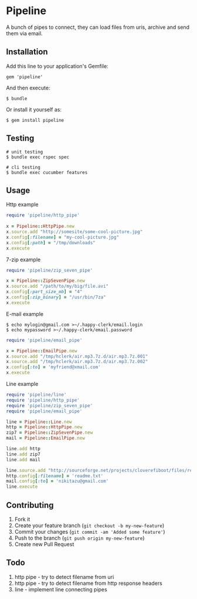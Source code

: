 # Pipeline

A bunch of pipes to connect, they can
load files from uris, archive and send
them via email.

## Installation

Add this line to your application's Gemfile:

    gem 'pipeline'

And then execute:

    $ bundle

Or install it yourself as:

    $ gem install pipeline


## Testing

    # unit testing
    $ bundle exec rspec spec
    
    # cli testing
    $ bundle exec cucumber features


## Usage

Http example
```ruby
require 'pipeline/http_pipe'
    
x = Pipeline::HttpPipe.new
x.source.add "http://somesite/some-cool-picture.jpg"
x.config[:filename] = "my-cool-picture.jpg"
x.config[:path] = "/tmp/downloads"
x.execute
```

7-zip example
```ruby
require 'pipeline/zip_seven_pipe'

x = Pipeline::ZipSevenPipe.new
x.source.add "/path/to/my/big/file.avi"
x.config[:part_size_mb] = "4"
x.config[:zip_binary] = "/usr/bin/7za"
x.execute
```

E-mail example

    $ echo mylogin@gmail.com >~/.happy-clerk/email.login
    $ echo mypassword >~/.happy-clerk/email.password
    
```ruby
require 'pipeline/email_pipe'

x = Pipeline::EmailPipe.new
x.source.add "/tmp/hclerk/air.mp3.7z.d/air.mp3.7z.001"
x.source.add "/tmp/hclerk/air.mp3.7z.d/air.mp3.7z.002"
x.config[:to] = 'myfriend@xmail.com'
x.execute
```

Line example
```ruby
require 'pipeline/line'
require 'pipeline/http_pipe'
require 'pipeline/zip_seven_pipe'
require 'pipeline/email_pipe'

line = Pipeline::Line.new
http = Pipeline::HttpPipe.new
zip7 = Pipeline::ZipSevenPipe.new
mail = Pipeline::EmailPipe.new

line.add http
line.add zip7
line.add mail

line.source.add "http://sourceforge.net/projects/cloverefiboot/files/readme.txt/download"
http.config[:filename] = 'readme.txt'
mail.config[:to] = 'nikitazu@gmail.com'
line.execute
```

## Contributing

1. Fork it
2. Create your feature branch (`git checkout -b my-new-feature`)
3. Commit your changes (`git commit -am 'Added some feature'`)
4. Push to the branch (`git push origin my-new-feature`)
5. Create new Pull Request

## Todo

1. http pipe - try to detect filename from uri
2. http pipe - try to detect filename from http response headers
3. line - implement line connecting pipes
